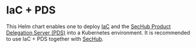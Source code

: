 <!-- SPDX-License-Identifier: MIT --->
# IaC + PDS

This Helm chart enables one to deploy [IaC](https://securego.io/) and the [SecHub Product Delegation Server (PDS)](https://mercedes-benz.github.io/sechub/latest/sechub-product-delegation-server.html) into a Kubernetes environment. It is recommended to use IaC + PDS together with [SecHub](https://mercedes-benz.github.io/sechub/).